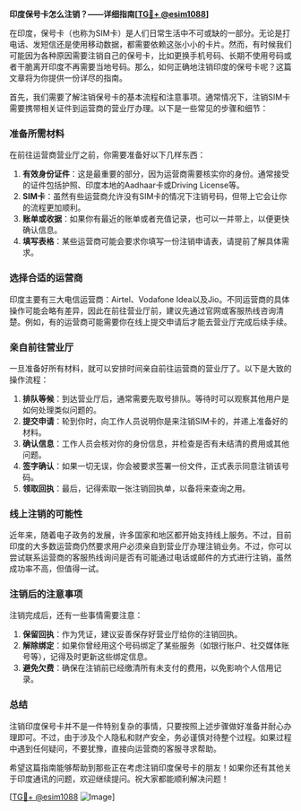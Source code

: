 **印度保号卡怎么注销？——详细指南[[TG💪+ @esim1088](https://t.me/s/esim1088)]**

在印度，保号卡（也称为SIM卡）是人们日常生活中不可或缺的一部分。无论是打电话、发短信还是使用移动数据，都需要依赖这张小小的卡片。然而，有时候我们可能因为各种原因需要注销自己的保号卡，比如更换手机号码、长期不使用号码或者干脆离开印度不再需要当地号码。那么，如何正确地注销印度的保号卡呢？这篇文章将为你提供一份详尽的指南。

首先，我们需要了解注销保号卡的基本流程和注意事项。通常情况下，注销SIM卡需要携带相关证件到运营商的营业厅办理。以下是一些常见的步骤和细节：

### **准备所需材料**
在前往运营商营业厅之前，你需要准备好以下几样东西：
1. **有效身份证件**：这是最重要的部分，因为运营商需要核实你的身份。通常接受的证件包括护照、印度本地的Aadhaar卡或Driving License等。
2. **SIM卡**：虽然有些运营商允许没有SIM卡的情况下注销号码，但带上它会让你的流程更加顺利。
3. **账单或收据**：如果你有最近的账单或者充值记录，也可以一并带上，以便更快确认信息。
4. **填写表格**：某些运营商可能会要求你填写一份注销申请表，请提前了解具体需求。

### **选择合适的运营商**
印度主要有三大电信运营商：Airtel、Vodafone Idea以及Jio。不同运营商的具体操作可能会略有差异，因此在前往营业厅前，建议先通过官网或客服热线咨询清楚。例如，有的运营商可能需要你在线上提交申请后才能去营业厅完成后续手续。

### **亲自前往营业厅**
一旦准备好所有材料，就可以安排时间亲自前往运营商的营业厅了。以下是大致的操作流程：
1. **排队等候**：到达营业厅后，通常需要先取号排队。等待时可以观察其他用户是如何处理类似问题的。
2. **提交申请**：轮到你时，向工作人员说明你是来注销SIM卡的，并递上准备好的材料。
3. **确认信息**：工作人员会核对你的身份信息，并检查是否有未结清的费用或其他问题。
4. **签字确认**：如果一切无误，你会被要求签署一份文件，正式表示同意注销该号码。
5. **领取回执**：最后，记得索取一张注销回执单，以备将来查询之用。

### **线上注销的可能性**
近年来，随着电子政务的发展，许多国家和地区都开始支持线上服务。不过，目前印度的大多数运营商仍然要求用户必须亲自到营业厅办理注销业务。不过，你可以尝试联系运营商的客服热线询问是否有可能通过电话或邮件的方式进行注销，虽然成功率不高，但值得一试。

### **注销后的注意事项**
注销完成后，还有一些事情需要注意：
1. **保留回执**：作为凭证，建议妥善保存好营业厅给你的注销回执。
2. **解除绑定**：如果你曾经用这个号码绑定了某些服务（如银行账户、社交媒体账号等），记得及时更新这些绑定信息。
3. **避免欠费**：确保在注销前已经缴清所有未支付的费用，以免影响个人信用记录。

### **总结**
注销印度保号卡并不是一件特别复杂的事情，只要按照上述步骤做好准备并耐心办理即可。不过，由于涉及个人隐私和财产安全，务必谨慎对待整个过程。如果过程中遇到任何疑问，不要犹豫，直接向运营商的客服寻求帮助。

希望这篇指南能够帮助到那些正在考虑注销印度保号卡的朋友！如果你还有其他关于印度通讯的问题，欢迎继续提问。祝大家都能顺利解决问题！

[[TG💪+ @esim1088](https://t.me/s/esim1088) ![Image](https://i.postimg.cc/4NQfJmqS/Snipaste-2025-05-13-00-14-12.png)]